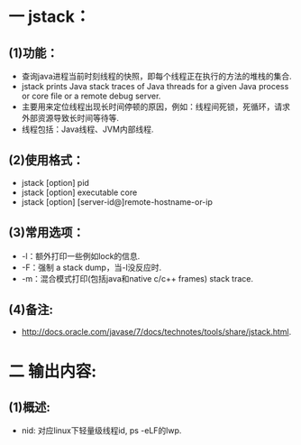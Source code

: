 # 一 jstack：
## (1)功能：
- 查询java进程当前时刻线程的快照，即每个线程正在执行的方法的堆栈的集合.
- jstack prints Java stack traces of Java threads for a given Java process or core file or a remote debug server.
- 主要用来定位线程出现长时间停顿的原因，例如：线程间死锁，死循环，请求外部资源导致长时间等待等.
- 线程包括：Java线程、JVM内部线程.

## (2)使用格式：
- jstack [option] pid
- jstack [option] executable core
- jstack [option] [server-id@]remote-hostname-or-ip

## (3)常用选项：
- -l：额外打印一些例如lock的信息.
- -F：强制 a stack dump，当-l没反应时.
- -m：混合模式打印(包括java和native c/c++ frames) stack trace.

## (4)备注:
- http://docs.oracle.com/javase/7/docs/technotes/tools/share/jstack.html.

# 二 输出内容:
## (1)概述:
- nid: 对应linux下轻量级线程id, ps -eLF的lwp.
